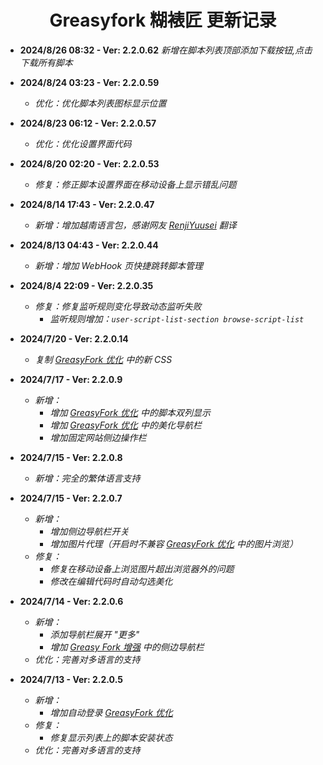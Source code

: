 <h1 align="center">Greasyfork 糊裱匠 更新记录</h1>

- **2024/8/26 08:32 - Ver: 2.2.0.62** *新增在脚本列表顶部添加下载按钮,点击下载所有脚本*
- **2024/8/24 03:23 - Ver: 2.2.0.59**
  - *优化：优化脚本列表图标显示位置*

- **2024/8/23 06:12 - Ver: 2.2.0.57**
  - *优化：优化设置界面代码*

- **2024/8/20 02:20 - Ver: 2.2.0.53**
  - *修复：修正脚本设置界面在移动设备上显示错乱问题*

- **2024/8/14 17:43 - Ver: 2.2.0.47**
  - *新增：增加越南语言包，感谢网友 [RenjiYuusei](https://greasyfork.org/zh-CN/scripts/497346/discussions/255571) 翻译*

- **2024/8/13 04:43 - Ver: 2.2.0.44**
  - *新增：增加 WebHook 页快捷跳转脚本管理*

- **2024/8/4 22:09 - Ver: 2.2.0.35**
  - *修复：修复监听规则变化导致动态监听失败*
    - *监听规则增加：`user-script-list-section browse-script-list`*

- **2024/7/20 - Ver: 2.2.0.14**
  - *复制 [GreasyFork 优化](https://greasyfork.org/zh-CN/scripts/475722) 中的新 CSS*

- **2024/7/17 - Ver: 2.2.0.9**
  - *新增：*
    - *增加 [GreasyFork 优化](https://greasyfork.org/zh-CN/scripts/475722) 中的脚本双列显示*
    - *增加 [GreasyFork 优化](https://greasyfork.org/zh-CN/scripts/475722) 中的美化导航栏*
    - *增加固定网站侧边操作栏*

- **2024/7/15 - Ver: 2.2.0.8**
  - *新增：完全的繁体语言支持*

- **2024/7/15 - Ver: 2.2.0.7**
  - *新增：*
    - *增加侧边导航栏开关*
    - *增加图片代理（开启时不兼容 [GreasyFork 优化](https://greasyfork.org/zh-CN/scripts/475722) 中的图片浏览）*
  - *修复：*
    - *修复在移动设备上浏览图片超出浏览器外的问题*
    - *修改在编辑代码时自动勾选美化*

- **2024/7/14 - Ver: 2.2.0.6**
  - *新增：*
    - *添加导航栏展开 "更多"*
    - *增加 [Greasy Fork 增强](https://greasyfork.org/zh-CN/scripts/467078) 中的侧边导航栏*
  - *优化：完善对多语言的支持*

- **2024/7/13 - Ver: 2.2.0.5**
  - *新增：*
    - *增加自动登录 [GreasyFork 优化](https://greasyfork.org/zh-CN/scripts/475722)*
  - *修复：*
    - *修复显示列表上的脚本安装状态*
  - *优化：完善对多语言的支持*
